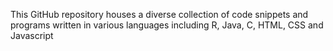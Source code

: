 
This GitHub repository houses a diverse collection of code snippets and programs written in various languages including R, Java, C, HTML, CSS and Javascript
